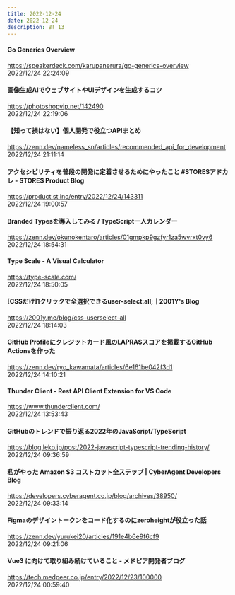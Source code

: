```yaml
---
title: 2022-12-24
date: 2022-12-24
description: B! 13
---
```


#### Go Generics Overview
https://speakerdeck.com/karupanerura/go-generics-overview<br>
2022/12/24 22:24:09<br>


#### 画像生成AIでウェブサイトやUIデザインを生成するコツ
https://photoshopvip.net/142490<br>
2022/12/24 22:19:06<br>


#### 【知って損はない】個人開発で役立つAPIまとめ
https://zenn.dev/nameless_sn/articles/recommended_api_for_development<br>
2022/12/24 21:11:14<br>


#### アクセシビリティを普段の開発に定着させるためにやったこと #STORESアドカレ - STORES Product Blog
https://product.st.inc/entry/2022/12/24/143311<br>
2022/12/24 19:00:57<br>


#### Branded Typesを導入してみる / TypeScript一人カレンダー
https://zenn.dev/okunokentaro/articles/01gmpkp9gzfyr1za5wvrxt0vy6<br>
2022/12/24 18:54:31<br>


#### Type Scale - A Visual Calculator
https://type-scale.com/<br>
2022/12/24 18:50:05<br>


#### [CSSだけ]1クリックで全選択できるuser-select:all;｜2001Y's Blog
https://2001y.me/blog/css-userselect-all<br>
2022/12/24 18:14:03<br>


#### GitHub Profileにクレジットカード風のLAPRASスコアを掲載するGitHub Actionsを作った
https://zenn.dev/ryo_kawamata/articles/6e161be042f3d1<br>
2022/12/24 14:10:21<br>


#### Thunder Client - Rest API Client Extension for VS Code
https://www.thunderclient.com/<br>
2022/12/24 13:53:43<br>


#### GitHubのトレンドで振り返る2022年のJavaScript/TypeScript
https://blog.leko.jp/post/2022-javascript-typescript-trending-history/<br>
2022/12/24 09:36:59<br>


#### 私がやった Amazon S3 コストカット全ステップ | CyberAgent Developers Blog
https://developers.cyberagent.co.jp/blog/archives/38950/<br>
2022/12/24 09:33:14<br>


#### Figmaのデザイントークンをコード化するのにzeroheightが役立った話
https://zenn.dev/yurukei20/articles/191e4b6e9f6cf9<br>
2022/12/24 09:21:06<br>


#### Vue3 に向けて取り組み続けていること - メドピア開発者ブログ
https://tech.medpeer.co.jp/entry/2022/12/23/100000<br>
2022/12/24 00:59:40<br>


